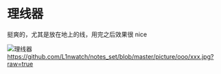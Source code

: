 # 理线器

挺爽的，尤其是放在地上的线，用完之后效果很 nice

![理线器]()https://github.com/L1nwatch/notes_set/blob/master/picture/ooo/xxx.jpg?raw=true